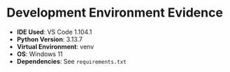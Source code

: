 # Development Environment Evidence

- **IDE Used**: VS Code 1.104.1
- **Python Version**: 3.13.7
- **Virtual Environment**: venv
- **OS**: Windows 11
- **Dependencies**: See `requirements.txt`

